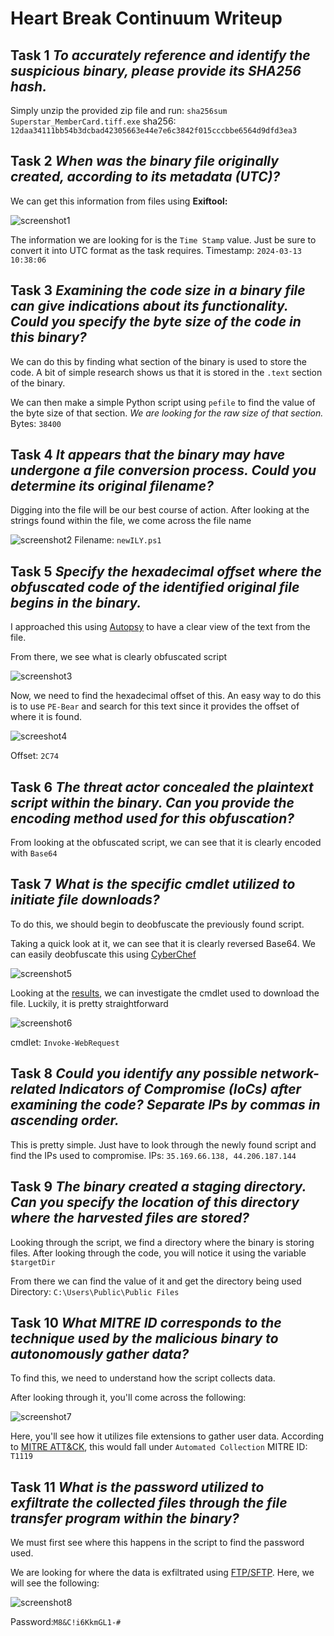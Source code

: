 # Heart Break Continuum Writeup

## Task 1 *To accurately reference and identify the suspicious binary, please provide its SHA256 hash.*

 Simply unzip the provided zip file and run:
	 `sha256sum Superstar_MemberCard.tiff.exe`
sha256: `12daa34111bb54b3dcbad42305663e44e7e6c3842f015cccbbe6564d9dfd3ea3`
  
## Task 2 *When was the binary file originally created, according to its metadata (UTC)?*

 We can get this information from files using **Exiftool:**
 
![screenshot1](https://github.com/Dunbird/CTF-Writeups/blob/main/Heartbreaker-Continuum/Pasted%20image%2020240730215236.png?raw=true)
 
The information we are looking for is the `Time Stamp` value. Just be sure to convert it into UTC format as the task requires.
Timestamp: `2024-03-13 10:38:06`

## Task 3 *Examining the code size in a binary file can give indications about its functionality. Could you specify the byte size of the code in this binary?*

We can do this by finding what section of the binary is used to store the code. A bit of simple research shows us that it is stored in the `.text` section of the binary. 

We can then make a simple Python script using `pefile` to find the value of the byte size of that section.  *We are looking for the raw size of that section.*
Bytes: `38400`

## Task 4 *It appears that the binary may have undergone a file conversion process. Could you determine its original filename?*

Digging into the file will be our best course of action.
After looking at the strings found within the file, we come across the file name 

![screenshot2](https://github.com/Dunbird/CTF-Writeups/blob/main/Heartbreaker-Continuum/Pasted%20image%2020240730155256.png?raw=true)
Filename: `newILY.ps1`

## Task 5 *Specify the hexadecimal offset where the obfuscated code of the identified original file begins in the binary.*

I approached this using [Autopsy](https://www.autopsy.com/) to have a clear view of the text from the file. 

From there, we see what is clearly obfuscated script 

![screenshot3](https://github.com/Dunbird/CTF-Writeups/blob/main/Heartbreaker-Continuum/Pasted%20image%2020240730155836.png?raw=true)

Now, we need to find the hexadecimal offset of this. An easy way to do this is to use `PE-Bear` and search for this text since it provides the offset of where it is found. 

![screeshot4](https://github.com/Dunbird/CTF-Writeups/blob/main/Heartbreaker-Continuum/Pasted%20image%2020240730160155.png?raw=true)
  
Offset: `2C74` 
	 

## Task 6 *The threat actor concealed the plaintext script within the binary. Can you provide the encoding method used for this obfuscation?*

From looking at the obfuscated script, we can see that it is clearly encoded with `Base64` 

## Task 7 *What is the specific cmdlet utilized to initiate file downloads?*

To do this, we should begin to deobfuscate the previously found script. 

Taking a quick look at it, we can see that it is clearly reversed Base64. 
We can easily deobfuscate this using [CyberChef](https://gchq.github.io/CyberChef/) 

![screenshot5](https://github.com/Dunbird/CTF-Writeups/blob/main/Heartbreaker-Continuum/Pasted%20image%2020240730203353.png?raw=true)

Looking at the [results](https://github.com/Dunbird/CTF-Writeups/blob/main/Heartbreaker-Continuum/deobfScript.txt), we can investigate the cmdlet used to download the file. Luckily, it is pretty straightforward

![screenshot6](https://github.com/Dunbird/CTF-Writeups/blob/main/Heartbreaker-Continuum/Pasted%20image%2020240730164457.png?raw=true)

cmdlet: `Invoke-WebRequest` 

## Task 8 *Could you identify any possible network-related Indicators of Compromise (IoCs) after examining the code? Separate IPs by commas in ascending order.*

This is pretty simple. Just have to look through the newly found script and find the IPs used to compromise. 
IPs: `35.169.66.138, 44.206.187.144`

## Task 9 *The binary created a staging directory. Can you specify the location of this directory where the harvested files are stored?*

Looking through the script, we find a directory where the binary is storing files. 
After looking through the code, you will notice it using the variable `$targetDir`

From there we can find the value of it and get the directory being used
Directory: `C:\Users\Public\Public Files` 

## Task 10 *What MITRE ID corresponds to the technique used by the malicious binary to autonomously gather data?*

To find this, we need to understand how the script collects data. 

After looking through it, you'll come across the following: 

![screenshot7](https://github.com/Dunbird/CTF-Writeups/blob/main/Heartbreaker-Continuum/Pasted%20image%2020240730173501.png?raw=true)
  
Here, you'll see how it utilizes file extensions to gather user data. 
According to [MITRE ATT&CK](https://attack.mitre.org/), this would fall under `Automated Collection` 
MITRE ID: `T1119` 

## Task 11 *What is the password utilized to exfiltrate the collected files through the file transfer program within the binary?*

We must first see where this happens in the script to find the password used. 

We are looking for where the data is exfiltrated using [FTP/SFTP](https://www.redhat.com/sysadmin/ftp-vs-sftp). Here, we will see the following:

![screenshot8](https://github.com/Dunbird/CTF-Writeups/blob/main/Heartbreaker-Continuum/Pasted%20image%2020240730174457.png?raw=true)
 
Password:`M8&C!i6KkmGL1-#`
